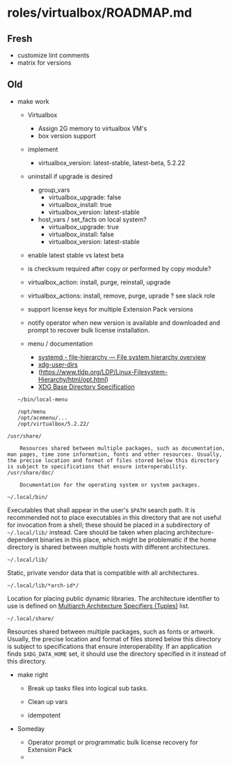 # roles/virtualbox/ROADMAP.md

## Fresh

* customize lint comments
* matrix for versions

## Old


* make work


  * Virtualbox

    * Assign 2G memory to virtualbox VM's
    * box version support
  * implement
    * virtualbox_version: latest-stable, latest-beta, 5.2.22
  * uninstall if upgrade is desired
    * group_vars
      * virtualbox_upgrade: false
      * virtualbox_install: true
      * virtualbox_version: latest-stable
    * host_vars / set_facts on local system?
      * virtualbox_upgrade: true
      * virtualbox_install: false
      * virtualbox_version: latest-stable
  * enable latest stable vs latest beta
  * is checksum required after copy or performed by copy module?
  * virtualbox_action: install, purge, reinstall, upgrade
  * virtualbox_actions: install, remove, purge, uprade ? see slack role
  * support license keys for multiple Extension Pack versions
  * notify operator when new version is available and downloaded and prompt to recover bulk license installation.
  * menu / documentation

    * [systemd - file-hierarchy — File system hierarchy overview](https://www.freedesktop.org/software/systemd/man/file-hierarchy.html)
    * [xdg-user-dirs](https://www.freedesktop.org/wiki/Software/xdg-user-dirs/)
    * (https://www.tldp.org/LDP/Linux-Filesystem-Hierarchy/html/opt.html)
    * [XDG Base Directory Specification](https://specifications.freedesktop.org/basedir-spec/basedir-spec-latest.html)

  ```shell
  ~/bin/local-menu
  ```

  ```shell
  /opt/menu
  /opt/acemenu/...
  /opt/virtualbox/5.2.22/
  ```

```shell
/usr/share/

    Resources shared between multiple packages, such as documentation, man pages, time zone information, fonts and other resources. Usually, the precise location and format of files stored below this directory is subject to specifications that ensure interoperability.
/usr/share/doc/

    Documentation for the operating system or system packages.
```

```
~/.local/bin/
```

Executables that shall appear in the user's         `$PATH` search path. It is recommended not to         place executables in this directory that are not useful for         invocation from a shell; these should be placed in a         subdirectory of `~/.local/lib/` instead.         Care should be taken when placing architecture-dependent         binaries in this place, which might be problematic if the home         directory is shared between multiple hosts with different         architectures.

```
~/.local/lib/
```

Static, private vendor data that is compatible         with all architectures.

```
~/.local/lib/*arch-id*/
```

Location for placing public dynamic libraries.         The architecture identifier to use is defined on [Multiarch         Architecture Specifiers (Tuples)](https://wiki.debian.org/Multiarch/Tuples)         list.

```
~/.local/share/
```

Resources shared between multiple packages,         such as fonts or artwork. Usually, the precise location and         format of files stored below this directory is subject to         specifications that ensure interoperability. If an application         finds `$XDG_DATA_HOME` set, it should use the         directory specified in it instead of this         directory.



* make right

  * Break up tasks files into logical sub tasks.

  * Clean up vars

  * idempotent

* Someday

  * Operator prompt or programmatic bulk license recovery for Extension Pack
  * 
